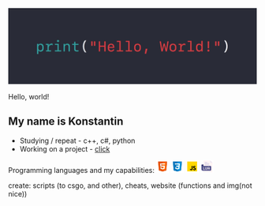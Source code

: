 <img src = "img/mini_magick20190820-130-3syykg.jpg">

Hello, world!
## My name is Konstantin

- Studying / repeat - c++, c#, python
- Working on a project -  [click][social]

Programming languages and my capabilities:
<img alling = "left" alt = "html" width = "26px" src = "https://github.com/ArtemKhairov/ArtemKhairov/blob/main/src/img/html.svg">
<img alling = "left" alt = "css" width = "26px" src = "https://github.com/ArtemKhairov/ArtemKhairov/blob/main/src/img/css.svg">
<img alling = "left" alt = "jsb" width = "26px" src = "https://github.com/ArtemKhairov/ArtemKhairov/blob/main/src/img/jsb.svg">
<img alling = "left" alt = "lua" width = "26px" src = "img/icons8-lua-64.png">

create: scripts (to csgo, and other), cheats, website (functions and img(not nice))


[social]:vk.com
